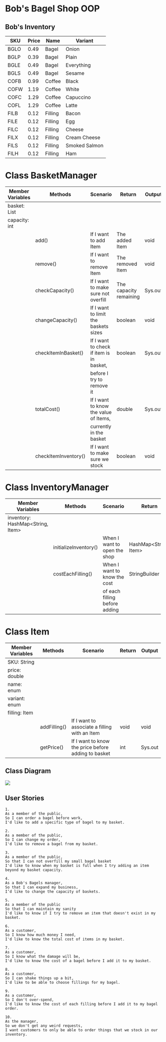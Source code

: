 # Bob's Bagel Shop OOP

## Bob's Inventory

| SKU  | Price | Name    | Variant       |
|------|-------|---------|---------------|
| BGLO | 0.49  | Bagel   | Onion         |
| BGLP | 0.39  | Bagel   | Plain         |
| BGLE | 0.49  | Bagel   | Everything    |
| BGLS | 0.49  | Bagel   | Sesame        |
| COFB | 0.99  | Coffee  | Black         |
| COFW | 1.19  | Coffee  | White         |
| COFC | 1.29  | Coffee  | Capuccino     |
| COFL | 1.29  | Coffee  | Latte         |
| FILB | 0.12  | Filling | Bacon         |
| FILE | 0.12  | Filling | Egg           |
| FILC | 0.12  | Filling | Cheese        |
| FILX | 0.12  | Filling | Cream Cheese  |
| FILS | 0.12  | Filling | Smoked Salmon |
| FILH | 0.12  | Filling | Ham           |

# Class BasketManager

| Member Variables   | Methods              | Scenario                                 | Return                 | Output  |
|--------------------|----------------------|------------------------------------------|------------------------|---------|
| basket: List<Item> |                      |                                          |                        |         |
| capacity: int      |                      |                                          |                        |         |
|                    | add()                | If I want to add Item                    | The added Item         | void    |
|                    | remove()             | If I want to remove Item                 | The removed Item       | void    |
|                    | checkCapacity()      | If I want to make sure not overfill      | The capacity remaining | Sys.out |
|                    | changeCapacity()     | If I want to limit the baskets sizes     | boolean                | void    |
|                    | checkItemInBasket()  | If I want to check if item is in basket, | boolean                | Sys.out |
|                    |                      | before I try to remove it                |                        |         |
|                    | totalCost()          | If I want to know the value of Items,    | double                 | Sys.out |
|                    |                      | currently in the basket                  |                        |         |
|                    | checkItemInventory() | If I want to make sure we stock          | boolean                | void    |

# Class InventoryManager

| Member Variables                 | Methods               | Scenario                      | Return                | Output  |
|----------------------------------|-----------------------|-------------------------------|-----------------------|---------|
| inventory: HashMap<String, Item> |                       |                               |                       |         |
|                                  | initializeInventory() | When I want to open the shop  | HashMap<String, Item> | void    |
|                                  | costEachFilling()     | When I want to know the cost  | StringBuilder         | Sys.out |
|                                  |                       | of each filling before adding |                       |         |


# Class Item

| Member Variables | Methods      | Scenario                                            | Return | Output  |
|------------------|--------------|-----------------------------------------------------|--------|---------|
| SKU: String      |              |                                                     |        |         |
| price: double    |              |                                                     |        |         |
| name: enum       |              |                                                     |        |         |
| variant: enum    |              |                                                     |        |         |
| filling: Item    |              |                                                     |        |         |
|                  | addFilling() | If I want to associate a filling with an Item       | void   | void    |
|                  | getPrice()   | If I want to know the price before adding to basket | int    | Sys.out |



## Class Diagram

![](./src/main/java/com/booleanuk/core/class-diagram.jpg)




## User Stories

```
1.
As a member of the public,
So I can order a bagel before work,
I'd like to add a specific type of bagel to my basket.
```

```
2.
As a member of the public,
So I can change my order,
I'd like to remove a bagel from my basket.
```

```
3.
As a member of the public,
So that I can not overfill my small bagel basket
I'd like to know when my basket is full when I try adding an item beyond my basket capacity.
```

```
4.
As a Bob's Bagels manager,
So that I can expand my business,
I’d like to change the capacity of baskets.
```

```
5.
As a member of the public
So that I can maintain my sanity
I'd like to know if I try to remove an item that doesn't exist in my basket.
```

```
6.
As a customer,
So I know how much money I need,
I'd like to know the total cost of items in my basket.
```

```
7.
As a customer,
So I know what the damage will be,
I'd like to know the cost of a bagel before I add it to my basket.
```

```
8.
As a customer,
So I can shake things up a bit,
I'd like to be able to choose fillings for my bagel.
```

```
9.
As a customer,
So I don't over-spend,
I'd like to know the cost of each filling before I add it to my bagel order.
```

```
10.
As the manager,
So we don't get any weird requests,
I want customers to only be able to order things that we stock in our inventory.
```